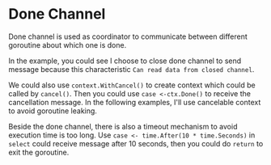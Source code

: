 # Done Channel

Done channel is used as coordinator to communicate between different goroutine about which one is done. 

In the example, you could see I choose to close done channel to send message because this characteristic `Can read data from closed channel`.

We could also use `context.WithCancel()` to create context which could be called by `cancel()`. Then you could use `case <-ctx.Done()` to receive the cancellation message. In the following examples, I'll use cancelable context to avoid goroutine leaking.

Beside the done channel, there is also a timeout mechanism to avoid execution time is too long. Use `case <- time.After(10 * time.Seconds)` in `select` could receive message after 10 seconds, then you could do `return` to exit the goroutine. 


